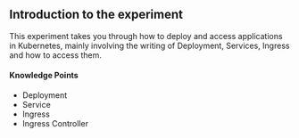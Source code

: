 ## Introduction to the experiment

This experiment takes you through how to deploy and access applications in Kubernetes, mainly involving the writing of Deployment, Services, Ingress and how to access them.

#### Knowledge Points

- Deployment
- Service
- Ingress
- Ingress Controller
